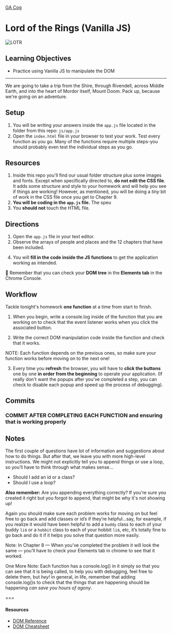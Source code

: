 [GA Cog](https://ga-dash.s3.amazonaws.com/production/assets/logo-9f88ae6c9c3871690e33280fcf557f33.png)

# Lord of the Rings (Vanilla JS)

![LOTR](https://wallpapercave.com/wp/KzQhmyc.jpg)

## Learning Objectives

- Practice using Vanilla JS to manipulate the DOM

---
We are going to take a trip from the Shire, through Rivendell, across Middle
Earth, and into the heart of Mordor itself, Mount Doom. Pack up, because we're
going on an adventure.

## Setup

1. You will be writing your answers inside the `app.js` file located in the folder from this repo: `js/app.js`
2. Open the `index.html` file in your browser to test your work. Test every function as you go.  Many of the functions require multiple steps-you should probably even test the individual steps as you go.

## Resources
1. Inside this repo you'll find our usual folder structure plus some images and fonts. Except when specifically directed to, **do not edit the CSS file**. It adds some structure and style to your homework and will help you see if things are working! However, as mentioned, you will be doing a _tiny_ bit of work in the CSS file once you get to Chapter 9.
2. **You will be coding in the `app.js` file.**  The speu
3. You **should not** touch the HTML file.

## Directions
1. Open the `app.js` file in your text editor.
2. Observe the arrays of people and places and the 12 chapters that have been included.
<!-- 3. Note that each chapter has a button in your browser with a click handler attached in the html file, and an associated javascript function in app.js. -->
4. You will **fill in the code inside the JS functions** to get the application working as intended.

:elephant: Remember that you can check your **DOM tree** in the **Elements tab** in the Chrome Console.

## Workflow

Tackle tonight's homework **one function** at a time from start to finish.

1. When you begin, write a console.log inside of the function that you are working on to check that the event listener works when you click the associated button.

2. Write the correct DOM manipulation code inside the function and check that it
  works.

NOTE: Each function depends on the previous ones, so make sure your function works
before moving on to the next one!


3. Every time you **refresh** the browser, you will have to **click the buttons** one by one
**in order from the beginning** to operate your application. (If really don't want
the popups after you've completed a step, you can check to disable each popup and speed up the process of debugging).

## Commits

### COMMIT AFTER COMPLETING EACH FUNCTION and ensuring that is working properly


## Notes

The first couple of questions have lot of information and suggestions about how to do things. But after that, we leave you with more high-level instructions. We might not explicitly tell you to append things or use a loop, so you’ll have to think through what makes sense...

* Should I add an id or a class?
* Should I use a loop?

**Also remember:**  Are you appending everything correctly?  If you're sure you created it right but you forgot to append, that might be why it's not showing up!

Again you should make sure each problem works for moving on but feel free to go back and add classes or id’s if they’re helpful...say, for example, if you realize it would have been helpful to add a `buddy` class to each of your buddy `li`s or a `hobbit` class to each of your hobbit `li`s, etc, it’s totally fine to go back and do it if it helps you solve that question more easily.  

Note: In Chapter 8 — When you've completed the problem it will look the same — you’ll have to check your Elements tab in chrome to see that it worked.

One More Note: Each function has a console.log() in it simply so that you can see that it is being called, to help you with debugging, feel free to delete them, but _hey!_ in general, in life, remember that adding console.log()s to check that the things that are happening should be happening _can save you hours of agony_.

===

#### Resources

- [DOM Reference](https://developer.mozilla.org/en-US/docs/DOM/DOM_Reference)
- [DOM Cheatsheet](http://christianheilmann.com/stuff/JavaScript-DOM-Cheatsheet.pdf)
